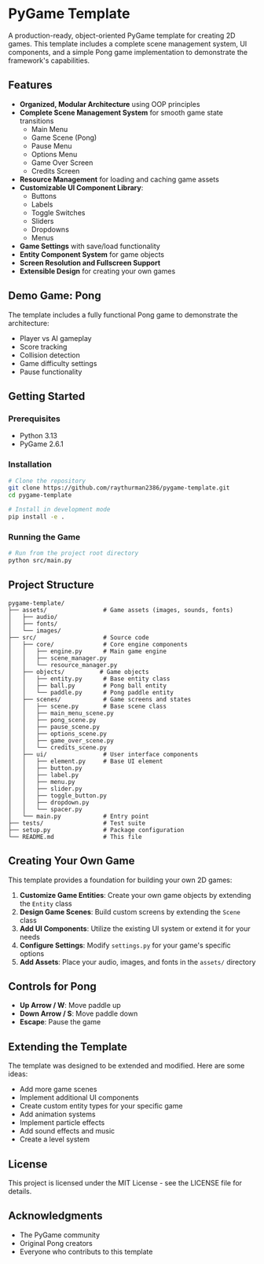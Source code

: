 # PyGame Template

A production-ready, object-oriented PyGame template for creating 2D games. This template includes a complete scene management system, UI components, and a simple Pong game implementation to demonstrate the framework's capabilities.

## Features

- **Organized, Modular Architecture** using OOP principles
- **Complete Scene Management System** for smooth game state transitions
  - Main Menu
  - Game Scene (Pong)
  - Pause Menu
  - Options Menu
  - Game Over Screen
  - Credits Screen
- **Resource Management** for loading and caching game assets
- **Customizable UI Component Library**:
  - Buttons
  - Labels
  - Toggle Switches
  - Sliders
  - Dropdowns
  - Menus
- **Game Settings** with save/load functionality
- **Entity Component System** for game objects
- **Screen Resolution and Fullscreen Support**
- **Extensible Design** for creating your own games

## Demo Game: Pong

The template includes a fully functional Pong game to demonstrate the architecture:
- Player vs AI gameplay
- Score tracking
- Collision detection
- Game difficulty settings
- Pause functionality

## Getting Started

### Prerequisites

- Python 3.13
- PyGame 2.6.1

### Installation

```bash
# Clone the repository
git clone https://github.com/raythurman2386/pygame-template.git
cd pygame-template

# Install in development mode
pip install -e .
```

### Running the Game

```bash
# Run from the project root directory
python src/main.py
```

## Project Structure

```
pygame-template/
├── assets/                # Game assets (images, sounds, fonts)
│   ├── audio/
│   ├── fonts/
│   └── images/
├── src/                   # Source code
│   ├── core/              # Core engine components
│   │   ├── engine.py      # Main game engine
│   │   ├── scene_manager.py
│   │   └── resource_manager.py
│   ├── objects/          # Game objects
│   │   ├── entity.py      # Base entity class
│   │   ├── ball.py        # Pong ball entity
│   │   └── paddle.py      # Pong paddle entity
│   ├── scenes/            # Game screens and states
│   │   ├── scene.py       # Base scene class
│   │   ├── main_menu_scene.py
│   │   ├── pong_scene.py
│   │   ├── pause_scene.py
│   │   ├── options_scene.py
│   │   ├── game_over_scene.py
│   │   └── credits_scene.py
│   ├── ui/                # User interface components
│   │   ├── element.py     # Base UI element
│   │   ├── button.py
│   │   ├── label.py
│   │   ├── menu.py
│   │   ├── slider.py
│   │   ├── toggle_button.py
│   │   ├── dropdown.py
│   │   └── spacer.py
│   └── main.py            # Entry point
├── tests/                 # Test suite
├── setup.py               # Package configuration
└── README.md              # This file
```

## Creating Your Own Game

This template provides a foundation for building your own 2D games:

1. **Customize Game Entities**: Create your own game objects by extending the `Entity` class
2. **Design Game Scenes**: Build custom screens by extending the `Scene` class
3. **Add UI Components**: Utilize the existing UI system or extend it for your needs
4. **Configure Settings**: Modify `settings.py` for your game's specific options
5. **Add Assets**: Place your audio, images, and fonts in the `assets/` directory

## Controls for Pong

- **Up Arrow / W**: Move paddle up
- **Down Arrow / S**: Move paddle down
- **Escape**: Pause the game

## Extending the Template

The template was designed to be extended and modified. Here are some ideas:

- Add more game scenes
- Implement additional UI components
- Create custom entity types for your specific game
- Add animation systems
- Implement particle effects
- Add sound effects and music
- Create a level system

## License

This project is licensed under the MIT License - see the LICENSE file for details.

## Acknowledgments

- The PyGame community
- Original Pong creators
- Everyone who contributs to this template